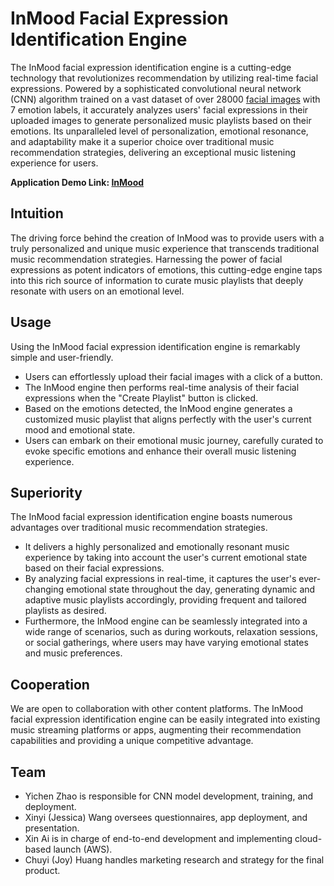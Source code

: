 # InMood Facial Expression Identification Engine

The InMood facial expression identification engine is a cutting-edge technology that revolutionizes recommendation by utilizing real-time facial expressions. Powered by a sophisticated convolutional neural network (CNN) algorithm trained on a vast dataset of over 28000 [facial images](https://www.kaggle.com/datasets/astraszab/facial-expression-dataset-image-folders-fer2013) with 7 emotion labels, it accurately analyzes users' facial expressions in their uploaded images to generate personalized music playlists based on their emotions. Its unparalleled level of personalization, emotional resonance, and adaptability make it a superior choice over traditional music recommendation strategies, delivering an exceptional music listening experience for users.

**Application Demo Link: [InMood](http://18.119.0.164:3000/)**

## Intuition
The driving force behind the creation of InMood was to provide users with a truly personalized and unique music experience that transcends traditional music recommendation strategies. Harnessing the power of facial expressions as potent indicators of emotions, this cutting-edge engine taps into this rich source of information to curate music playlists that deeply resonate with users on an emotional level.

## Usage
Using the InMood facial expression identification engine is remarkably simple and user-friendly.

- Users can effortlessly upload their facial images with a click of a button.
- The InMood engine then performs real-time analysis of their facial expressions when the "Create Playlist" button is clicked.
- Based on the emotions detected, the InMood engine generates a customized music playlist that aligns perfectly with the user's current mood and emotional state.
- Users can embark on their emotional music journey, carefully curated to evoke specific emotions and enhance their overall music listening experience.

## Superiority
The InMood facial expression identification engine boasts numerous advantages over traditional music recommendation strategies.

- It delivers a highly personalized and emotionally resonant music experience by taking into account the user's current emotional state based on their facial expressions.
- By analyzing facial expressions in real-time, it captures the user's ever-changing emotional state throughout the day, generating dynamic and adaptive music playlists accordingly, providing frequent and tailored playlists as desired.
- Furthermore, the InMood engine can be seamlessly integrated into a wide range of scenarios, such as during workouts, relaxation sessions, or social gatherings, where users may have varying emotional states and music preferences.

## Cooperation
We are open to collaboration with other content platforms. The InMood facial expression identification engine can be easily integrated into existing music streaming platforms or apps, augmenting their recommendation capabilities and providing a unique competitive advantage.

## Team
- Yichen Zhao is responsible for CNN model development, training, and deployment.
- Xinyi (Jessica) Wang oversees questionnaires, app deployment, and presentation.
- Xin Ai is in charge of end-to-end development and implementing cloud-based launch (AWS).
- Chuyi (Joy) Huang handles marketing research and strategy for the final product.
